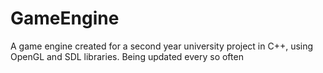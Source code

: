 # GameEngine
A game engine created for a second year university project in C++, using OpenGL and SDL libraries. Being updated every so often
